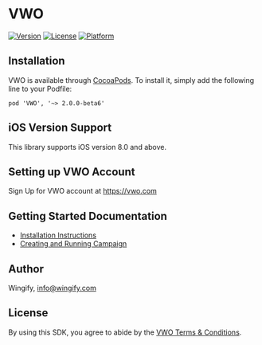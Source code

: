 # VWO
[![Version](https://img.shields.io/cocoapods/v/VWO.svg?style=flat)](http://cocoapods.org/pods/VWO)
[![License](https://img.shields.io/cocoapods/l/VWO.svg?style=flat)](http://cocoapods.org/pods/VWO)
[![Platform](https://img.shields.io/cocoapods/p/VWO.svg?style=flat)](http://cocoapods.org/pods/VWO)

## Installation
VWO is available through [CocoaPods](http://cocoapods.org). To install
it, simply add the following line to your Podfile:

```
pod 'VWO', '~> 2.0.0-beta6'
```

## iOS Version Support

This library supports iOS version 8.0 and above.

## Setting up VWO Account

Sign Up for VWO account at https://vwo.com

## Getting Started Documentation
* [Installation Instructions](http://developers.vwo.com/reference#ios-sdk-installation)
* [Creating and Running Campaign](https://vwo.com/knowledge/folder-creating-mobile-app-campaigns/)

## Author

Wingify, info@wingify.com

## License

By using this SDK, you agree to abide by the [VWO Terms & Conditions](https://vwo.com/terms-conditions).
